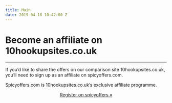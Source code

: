 ```yaml
---
title: Main
date: 2019-04-18 10:42:00 Z
---
```


<main aria-label="Content">    <div class="content">        <div class="container">            <h1 id="become-an-affiliate-on-10hookupsitescouk">Become an affiliate on 10hookupsites.co.uk</h1>            <hr>            <p>If you’d like to share the offers on our comparison site 10hookupsites.co.uk, you’ll need to sign up as an affiliate on spicyoffers.com.</p>            <p>Spicyoffers.com is 10hookupsites.co.uk’s exclusive affiliate programme.</p>            <p style="text-align: center;"><a href="https://www.spicyoffers.com" target="_blank" class="btn btn-primary btn-lg">Register on spicyoffers&nbsp;»</a></p>        </div>    </div></main>
